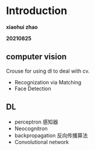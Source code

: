 # Introduction

**xiaohui zhao**

**20210825**
## computer vision

Crouse for using dl to deal with cv.

* Recognization via Matching
* Face Detection

## DL

* perceptron 感知器
* Neocognitron
* backpropagation 反向传播算法
* Convolutional network 